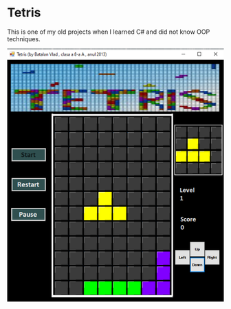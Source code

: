 # Tetris
This is one of my old projects when I learned C# and did not know OOP techniques.

![](tetris.png)
